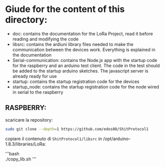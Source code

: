 # Giude for the content of this directory:

* doc: contains the documentation for the LoRa Project, read it before reading and modifying the code
* libsrc: contains the ardiuni library files needed to make the communication between the devices work. Everything is explained in the documentation
* Serial-communication: contains the Node.js app with the startup code for the raspberry and an arduino test client. The code in the test should be added to the startup arduino sketches. The javascript server is already ready for use
* startup: contains the startup registration code for the devices
* startup_node: contains the startup registration code for the node wired in serial to the raspberry

## RASPBERRY:
 scaricare la repository:

 ```bash
sudo git clone --depth=1 https://github.com/edos08/ShitProtocol1        
 ```

 copiare il contenuto di `ShitProtocol1/libsrc` in /opt/arduino-1.8.3/libraries/LoRa:

 '''bash     
./copy_lib.sh 
 '''



